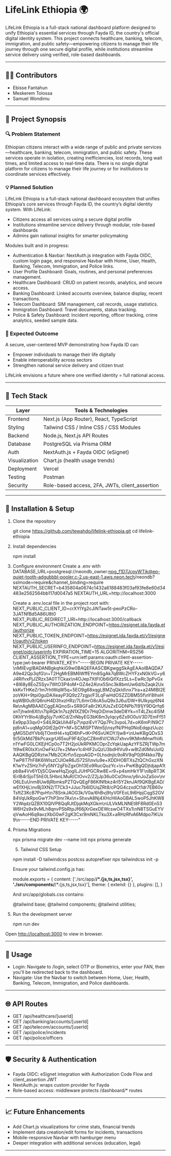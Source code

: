 # LifeLink Ethiopia 🌍

LifeLink Ethiopia is a full-stack national dashboard platform designed to unify Ethiopia's essential services through Fayda ID, the country's official digital identity system. This project connects healthcare, banking, telecom, immigration, and public safety—empowering citizens to manage their life journey through one secure digital profile, while institutions streamline service delivery using verified, role-based dashboards.

---

## 🧑‍💻 Contributors

* Ebisse Fantahun
* Meskerem Tolossa
* Samuel Wondimu

---

## 📜 Project Synopsis

### 🔍 Problem Statement

Ethiopian citizens interact with a wide range of public and private services—healthcare, banking, telecom, immigration, and public safety. These services operate in isolation, creating inefficiencies, lost records, long wait times, and limited access to real-time data. There is no single digital platform for citizens to manage their life journey or for institutions to coordinate services effectively.

### 💡 Planned Solution

LifeLink Ethiopia is a full-stack national dashboard ecosystem that unifies Ethiopia’s core services through Fayda ID, the country’s digital identity system. With LifeLink:

* Citizens access all services using a secure digital profile
* Institutions streamline service delivery through modular, role-based dashboards
* Admins gain national insights for smarter policymaking

Modules built and in progress:

* Authentication & Navbar: NextAuth.js integration with Fayda OIDC, custom login page, and responsive Navbar with Home, User, Health, Banking, Telecom, Immigration, and Police links.
* User Profile Dashboard: Goals, routines, and personal preferences management.
* Healthcare Dashboard: CRUD on patient records, analytics, and secure access.
* Banking Dashboard: Linked accounts overview, balance display, recent transactions.
* Telecom Dashboard: SIM management, call records, usage statistics.
* Immigration Dashboard: Travel documents, status tracking.
* Police & Safety Dashboard: Incident reporting, officer tracking, crime analytics, seeded sample data.

### 🎯 Expected Outcome

A secure, user-centered MVP demonstrating how Fayda ID can:

* Empower individuals to manage their life digitally
* Enable interoperability across sectors
* Strengthen national service delivery and citizen trust

LifeLink envisions a future where one verified identity = full national access.

---

## 🧰 Tech Stack

| Layer             | Tools & Technologies                            |
| ----------------- | ----------------------------------------------- |
| Frontend      | Next.js (App Router), React, TypeScript         |
| Styling       | Tailwind CSS / Inline CSS / CSS Modules         |
| Backend       | Node.js, Next.js API Routes                     |
| Database      | PostgreSQL via Prisma ORM                       |
| Auth          | NextAuth.js + Fayda OIDC (eSignet)              |
| Visualization | Chart.js (health usage trends)                  |
| Deployment    | Vercel                                          |
| Testing       | Postman                                         |
| Security      | Role-based access, 2FA, JWTs, client\_assertion |

---

## 🚀 Installation & Setup

1. Clone the repository

      git clone https://github.com/tewahdo/lifelink-ethiopia.git
   cd lifelink-ethiopia
   

2. Install dependencies

      npm install
   

3. Configure environment
   Create a .env with
   DATABASE_URL=postgresql://neondb_owner:npg_f1D7JcpyWTjk@ep-quiet-tooth-adgubbbl-pooler.c-2.us-east-1.aws.neon.tech/neondb?sslmode=require&channel_binding=require
NEXTAUTH_SECRET=b435804a0674c1432a6188483f03af93fe8e60d34483e2562564bb117d0047a5
NEXTAUTH_URL=http://localhost:3000
   

   Create a .env.local file in the project root with:   
NEXT_PUBLIC_CLIENT_ID=crXYIYg2cJiNTaw5t-peoPzCRo-3JATNfBd5A86U8t0
NEXT_PUBLIC_REDIRECT_URI=http://localhost:3000/callback
NEXT_PUBLIC_AUTHORIZATION_ENDPOINT=https://esignet.ida.fayda.et/authorize
NEXT_PUBLIC_TOKEN_ENDPOINT=https://esignet.ida.fayda.et/v1/esignet/oauth/v2/token
NEXT_PUBLIC_USERINFO_ENDPOINT=https://esignet.ida.fayda.et/v1/esignet/oidc/userinfo
EXPIRATION_TIME=15
ALGORITHM=RS256
CLIENT_ASSERTION_TYPE=urn:ietf:params:oauth:client-assertion-type:jwt-bearer
PRIVATE_KEY="-----BEGIN PRIVATE KEY-----\nMIIEvgIBADANBgkqhkiG9w0BAQEFAASCBKgwggSkAgEAAoIBAQDA7A9e42Qp3qfG\n+T2HgMrEBM6WffEYm8SgAk7qBWcZHYFzxN0kVG+y6J4RifvxPjJZRzx3A0TTCkax\n4OJep7XtFlOb6iQifXzzSLs+EwRc3pPvGx+8I68y8EoZ5Syv7WtO3P4oM+GZ4e2A\nx5Snc3k8bmUw6d/bZaqk2UxkkKvTHKeZr1m7rhtWqW5q+5EO9g68xqgLBMZqQkId\nx71ra+a24MIBl2EzoVKH+9tpi0guDAXeayP3Q9z27zgjv/F3LqFwHdOSZZDBM55f\nY8lhxHkqWBl0u9/Q6roH4D3hxzHRz/7L6mrO8cA5uQ9x3J6u/DW+9UIkyqz6N4Re\nAgMBAAECggEAQnoSi+SR8GFa8r2KUfJsZxEGDNPb7I91jY9DQrfq6xnTjhwln6Xt\n7IpRQk1n7szjN1XZ9Dr7HqOiDmw3deD8Yk+nT4LZkc4I5M0KhYYr9Io4/jBg5jy7\nKCd/ZnNbyEG3bK8m3yIqcy6Zs9O0uV3D7EmFf51Ee9pp33qv0+S4lLRQkUIA4Fp7\npziEvY7Qp7Pc3vpoL7d+oK6mP/N9C7pj6nA1+uqMgOGtE2p0Y+Nf+SCMlSPTWm5j\nsyfN/PHq0NoEdqpzUuzcgMG5DdYVb6jTOmtH4+tqlDl6hP+tK+P6SvUKOY/ljw8+\nUwKBgQDxS39/5GkMd7BkPcaxgrU65xuF9F4jOpCZ8m6V/CWJ7xhvv9KMmMnwfhIA\n1YwFG0LCKEjHCp0o7T2H2joUkRPKMCOprZcYqkUapAzYFSZRjTWp7m1t9wER0IxX\nOwFkU7e+2Mwv1c4HlF2uQzU3bdHIVu9+w8tZd0MsUolQAAQKBgQDRztw7Mb2CKrf\n5zpoAGD+0LhsdnjIc9oRV9qP0j9f4kko7ByTwP8T7hF8K6lWlszCUIOeR6JS72SI\nvIu9e+XDDHOBTXsZtQChGxzXNK1wYvZ5Hz7nFy5NY2gFbZgxOh13Eo9RucQuzYc+\n+PwKBgQDjtdjapA1tpb8a4Vv6YDjSCQwwHqZjogILJUHPGCRw8E+r9+p4smHkY1F\n8pRT3KlErlB4rSjoT5hE0L5HbnLMuR/CtOvv2/Z2jJp36u0CsOhnx/y6nJoZaSov\nrO6LEuUnm8Uw8jRbmksPZTQvQEgF86KlNfbkz4rI5Y2knJAf9QKBgEAD/wEfXHjL\nvBj3XN2/T7Ck3+JJuc7b6lDUqZRt8/cPQG4czxdCt1dr7EB60vTsftZ3KcB7PqvH\n78SnkJAOG3k/V0a/6hBvj9tyV0FEoL9i6HpjCqgS2GV84VqUkRpoGwY7hP3mr7Ax\n+ShxvA8Nj4XHcHIlAoGBAL5woP5JhKW8Y2WqdzQZBX10QIVP8QqRJtDjqkMqXGkm\nULVkMLNNEt8F8Rd0En53W6H2s9x9vMLh8qnvPSbRtpJf66jXrGexDEWcswO4TXs1\nN8TSGuEYVqVwAoH6q9avzXbG0wF2gK3Cxr9mNKLTku3X+aRHzRfvA6Mdpo7lKUx9\n-----END PRIVATE KEY-----"


5. Prisma Migrations

      npx prisma migrate dev --name init
   npx prisma generate








   5. Tailwind CSS Setup 

   npm install -D tailwindcss postcss autoprefixer
   npx tailwindcss init -p

   Ensure your tailwind.config.js has:

      module.exports = {
     content: ['./src/app/**/*.{js,ts,jsx,tsx}', './src/components/**/*.{js,ts,jsx,tsx}'],
     theme: { extend: {} },
     plugins: [],
   }
   

   And src/app/globals.css contains:

      @tailwind base;
   @tailwind components;
   @tailwind utilities;
   

6. Run the development server

      npm run dev
   

Open [http://localhost:3000](http://localhost:3000) to view in browser.

---

## 🔧 Usage

* Login: Navigate to /login, select OTP or Biometrics, enter your FAN, then you'll be redirected back to the dashboard.
* Navigate: Use the Navbar to switch between Home, User, Health, Banking, Telecom, Immigration, and Police dashboards.

---

## 🌐 API Routes

* GET /api/healthcare/[userId]
* GET /api/banking/accounts/[userId]
* GET /api/telecom/accounts/[userId]
* GET /api/police/incidents
* GET /api/police/officers

---

## 🛡 Security & Authentication

* Fayda OIDC: eSignet integration with Authorization Code Flow and client\_assertion JWT
* NextAuth.js: wraps custom provider for Fayda
* Role-based access: middleware protects /dashboard/* routes

---

## 📈 Future Enhancements

* Add Chart.js visualizations for crime stats, financial trends
* Implement data creation/edit forms for incidents, transactions
* Mobile-responsive Navbar with hamburger menu
* Deeper integration with additional services (education, legal)

---

